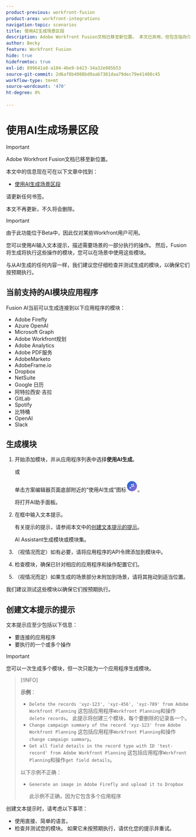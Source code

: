 ```yaml
---
product-previous: workfront-fusion
product-area: workfront-integrations
navigation-topic: scenarios
title: 使用AI生成场景区段
description: Adobe Workfront Fusion文档已移至新位置。 本文已弃用，但包含指向介绍此功能的新文章的链接。
author: Becky
feature: Workfront Fusion
hide: true
hidefromtoc: true
exl-id: 899641a0-a104-4be9-b423-34a32e985b53
source-git-commit: 2d6af8b4988bd9aab7381daa79dec79e41408c45
workflow-type: tm+mt
source-wordcount: '470'
ht-degree: 0%

---
```


# 使用AI生成场景区段

>[!IMPORTANT]
>
>Adobe Workfront Fusion文档已移至新位置。
>
>本文中的信息现在可在以下文章中找到：
>
>* [使用AI生成场景区段](https://experienceleague.adobe.com/docs/workfront-fusion/using/create-scenarios/add-modules/add-a-module-with-ai.html)
>
>请更新任何书签。
>
>本文不再更新，不久将会删除。

<!--DO NOT DELETE - linked through CSH-->

>[!IMPORTANT]
>
>由于此功能位于Beta中，因此仅对某些Workfront用户可用。

您可以使用AI输入文本提示，描述需要场景的一部分执行的操作。 然后，Fusion将生成将执行这些操作的模块，您可以在场景中使用这些模块。

与从AI生成的任何内容一样，我们建议您仔细检查并测试生成的模块，以确保它们按预期执行。

## 当前支持的AI模块应用程序

Fusion AI当前可以生成连接到以下应用程序的模块：

* Adobe Firefly
* Azure OpenAI
* Microsoft Graph
* Adobe Workfront规划
* Adobe Analytics
* Adobe PDF服务
* AdobeMarketo
* AdobeFrame.io
* Dropbox
* NetSuite
* Google 日历
* 阿特拉西安·吉拉
* GitLab
* Spotify
* 比特桶
* OpenAI
* Slack

## 生成模块

1. 开始添加模块，并从应用程序列表中选择&#x200B;**使用AI生成**。

   或

   单击方案编辑器页面底部附近的“使用AI生成”图标![使用AI生成](assets/generate-with-ai-icon-beta.png)。

   将打开AI助手面板。
1. 在框中输入文本提示。

   有关提示的提示，请参阅本文中的[创建文本提示的提示](#tips-for-creating-text-prompts)。

   AI Assistant生成模块或模块集。
1. （视情况而定）如有必要，请将应用程序的API令牌添加到模块中。
1. 检查模块，确保已针对相应的应用程序和操作配置它们。
1. （视情况而定）如果生成的场景部分未附加到场景，请将其拖动到适当位置。

我们建议测试这些模块以确保它们按预期执行。

## 创建文本提示的提示

文本提示应至少包括以下信息：

* 要连接的应用程序
* 要执行的一个或多个操作

>[!IMPORTANT]
>
>您可以一次生成多个模块，但一次只能为一个应用程序生成模块。

>[!INFO]
>
>**示例**：
>
>* `Delete the records 'xyz-123', 'xyz-456', 'xyz-789' from Adobe Workfront Planning`
>这包括应用程序`Workfront Planning`和操作`delete records`。 此提示将创建三个模块，每个要删除的记录各一个。
>* `Change campaign summary of the record 'xyz-123' from Adobe Workfront Planning`
>这包括应用程序`Workfront Planning`和操作`change campaign summary`。
>* `Get all field details in the record type with ID 'test-record' from Adobe Workfront Planning`
>这包括应用程序`Workfront Planning`和操作`get field details`。
>
>以下示例不正确：
>
>* `Generate an image in Adobe Firefly and upload it to Dropbox`
>
>    此示例不正确，因为它包含多个应用程序

创建文本提示时，请考虑以下事项：

* 使用直接、简单的语言。
* 检查并测试您的模块。 如果它未按预期执行，请优化您的提示并重试。
